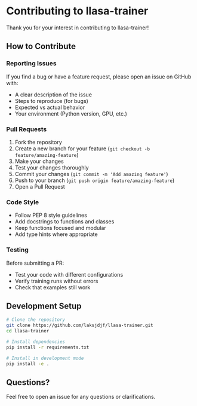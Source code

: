 # Contributing to llasa-trainer

Thank you for your interest in contributing to llasa-trainer!

## How to Contribute

### Reporting Issues

If you find a bug or have a feature request, please open an issue on GitHub with:
- A clear description of the issue
- Steps to reproduce (for bugs)
- Expected vs actual behavior
- Your environment (Python version, GPU, etc.)

### Pull Requests

1. Fork the repository
2. Create a new branch for your feature (`git checkout -b feature/amazing-feature`)
3. Make your changes
4. Test your changes thoroughly
5. Commit your changes (`git commit -m 'Add amazing feature'`)
6. Push to your branch (`git push origin feature/amazing-feature`)
7. Open a Pull Request

### Code Style

- Follow PEP 8 style guidelines
- Add docstrings to functions and classes
- Keep functions focused and modular
- Add type hints where appropriate

### Testing

Before submitting a PR:
- Test your code with different configurations
- Verify training runs without errors
- Check that examples still work

## Development Setup

```bash
# Clone the repository
git clone https://github.com/laksjdjf/llasa-trainer.git
cd llasa-trainer

# Install dependencies
pip install -r requirements.txt

# Install in development mode
pip install -e .
```

## Questions?

Feel free to open an issue for any questions or clarifications.
